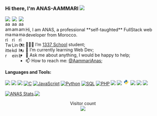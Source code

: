 ### Hi there, I'm ANAS-AAMMARI <img width="30" src="https://camo.githubusercontent.com/e8e7b06ecf583bc040eb60e44eb5b8e0ecc5421320a92929ce21522dbc34c891/68747470733a2f2f6d656469612e67697068792e636f6d2f6d656469612f6876524a434c467a6361737252346961377a2f67697068792e676966">
 

<!-- [![trophy](https://github-profile-trophy.vercel.app/?username=ANAS-AAMMARI)](https://github.com/ryo-ma/github-profile-trophy) -->
<a href="https://twitter.com/AammariAnas">
  <img align="left" alt="aaammari Twitter" width="22px" src="https://cdn.jsdelivr.net/npm/simple-icons@v3/icons/twitter.svg" />
</a>

<a href="https://www.linkedin.com/in/anas-aammari-66b619176">
  <img align="left" alt="aaammari Linkdein" width="22px" src="https://cdn.jsdelivr.net/npm/simple-icons@v3/icons/linkedin.svg" />
</a>

<a href="https://github.com/ANAS-AAMMARI">
  <img align="left" alt="aaammari Github" width="22px" src="https://cdn.jsdelivr.net/npm/simple-icons@v3/icons/github.svg" />
</a>
<br />
 <br />
Hi, I am ANAS, a professional **self-taughted** FullStack web developer from Morocco.


- 👨🏽‍💻 I’m [1337 School](https://1337.ma) student;
- 🌱 I’m currently learning Web Dev; 
- 💬 Ask me about anything, I would be happy to help;
- 📫 How to reach me: [@AammariAnas](https://twitter.com/AammariAnas);

**Languages and Tools:**  

[![](https://img.shields.io/badge/-HTML-000?&logo=html5)](https://ANAS-AAMMARI.xyz?ref=github)
[![](https://img.shields.io/badge/-CSS-000?&logo=css3&logoColor=1572B6)](https://ANAS-AAMMARI.xyz?ref=github)
[![](https://img.shields.io/badge/-Tailwind-000?&logo=tailwind-css)](https://ANAS-AAMMARI.xyz?ref=github)
[![C](https://img.shields.io/badge/-JavaScript-000?&logo=C)](https://ANAS.xyz?ref=github)
[![JavaScript](https://img.shields.io/badge/-JavaScript-000?&logo=JavaScript)](https://ANAS.xyz?ref=github)
[![Python](https://img.shields.io/badge/-Python-000?&logo=Python)](https://ANAS-AAMMARI.xyz?ref=github)
[![SQL](https://img.shields.io/badge/-SQL-000?&logo=MySQL)](https://ANAS-AAMMARI.xyz?ref=github)
[![PHP](https://img.shields.io/badge/-PHP-000?&logo=PHP&logoColor=007396)](https://ANAS-AAMMARI.xyz?ref=github)
[![](https://img.shields.io/badge/-Next.js-000?&logo=Next.js)](https://ANAS-AAMMARI.xyz?ref=github)
[![](https://img.shields.io/badge/-Git-000?&logo=Git)](https://ANAS-AAMMARI.xyz?ref=github)
<code><img height="20" src="https://raw.githubusercontent.com/github/explore/80688e429a7d4ef2fca1e82350fe8e3517d3494d/topics/python/python.png"></code>
[![](https://img.shields.io/badge/-Django-000?&logo=Django&logoColor=092E20)](https://ANAS-AAMMARI.xyz?ref=github)
[![](https://img.shields.io/badge/-Next.js-000?&logo=Next.js)](https://ANAS-AAMMARI.xyz?ref=github)
[![](https://img.shields.io/badge/-Django-000?&logo=Django&logoColor=092E20)](https://ANAS-AAMMARI.xyz?ref=github)

<a href="">
  <img align="center" src="https://github-readme-stats.vercel.app/api/top-langs/?username=ANAS-AAMMARI&layout=compact&bg_color=0,232526,414345&icon_color=ffffff&title_color=ffffff&text_color=ffffff&line_height=30&v=5" alt="ANAS Stats" />
</a>
<a href="">
  <img height="165px" align="center" src="https://github-readme-stats.vercel.app/api?username=ANAS-AAMMARI&hide=html&hide_title=true&layout=compact&langs_count=6&text_color=fff&icon_color=fff&bg_color=0,232526,414345"/>  
</a>
<br>
<p align="center"> 
<!--   <img align="center" src="https://github-readme-streak-stats.herokuapp.com/?user=ra1nbow1&" alt="ra1nbow1"><br> -->
  Visitor count<br>
  <img src="https://profile-counter.glitch.me/ANAS-AAMMARI/count.svg" />
</p>
